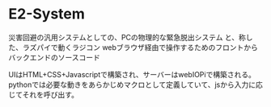 # E2-System
災害回避の汎用システムとしての、PCの物理的な緊急脱出システム
と、称した、ラズパイで動くラジコン
webブラウザ経由で操作するためのフロントからバックエンドのソースコード

UIはHTML+CSS+Javascriptで構築され、サーバーはwebIOPiで構築される。
pythonでは必要な動きをあらかじめマクロとして定義していて、jsから入力に応じてそれを呼び出す。
